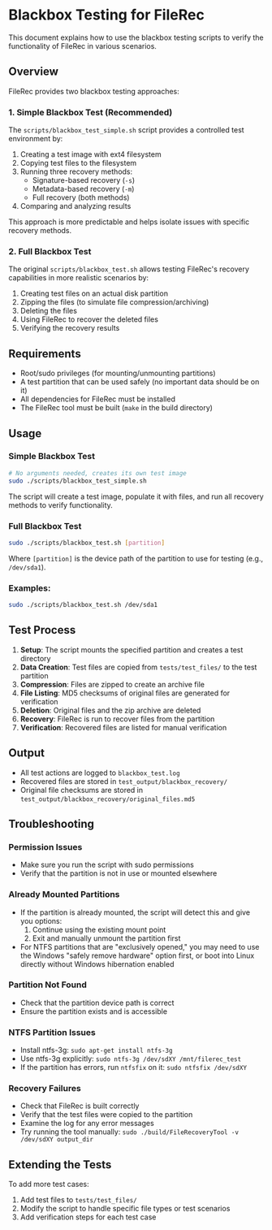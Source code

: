 # Blackbox Testing for FileRec

This document explains how to use the blackbox testing scripts to verify the functionality of FileRec in various scenarios.

## Overview

FileRec provides two blackbox testing approaches:

### 1. Simple Blackbox Test (Recommended)

The `scripts/blackbox_test_simple.sh` script provides a controlled test environment by:

1. Creating a test image with ext4 filesystem
2. Copying test files to the filesystem
3. Running three recovery methods:
   - Signature-based recovery (`-s`)
   - Metadata-based recovery (`-m`)
   - Full recovery (both methods)
4. Comparing and analyzing results

This approach is more predictable and helps isolate issues with specific recovery methods.

### 2. Full Blackbox Test

The original `scripts/blackbox_test.sh` allows testing FileRec's recovery capabilities in more realistic scenarios by:

1. Creating test files on an actual disk partition
2. Zipping the files (to simulate file compression/archiving)
3. Deleting the files
4. Using FileRec to recover the deleted files
5. Verifying the recovery results

## Requirements

- Root/sudo privileges (for mounting/unmounting partitions)
- A test partition that can be used safely (no important data should be on it)
- All dependencies for FileRec must be installed
- The FileRec tool must be built (`make` in the build directory)

## Usage

### Simple Blackbox Test

```bash
# No arguments needed, creates its own test image
sudo ./scripts/blackbox_test_simple.sh
```

The script will create a test image, populate it with files, and run all recovery methods to verify functionality.

### Full Blackbox Test

```bash
sudo ./scripts/blackbox_test.sh [partition]
```

Where `[partition]` is the device path of the partition to use for testing (e.g., `/dev/sda1`).

### Examples:

```bash
sudo ./scripts/blackbox_test.sh /dev/sda1
```

## Test Process

1. **Setup**: The script mounts the specified partition and creates a test directory
2. **Data Creation**: Test files are copied from `tests/test_files/` to the test partition
3. **Compression**: Files are zipped to create an archive file
4. **File Listing**: MD5 checksums of original files are generated for verification
5. **Deletion**: Original files and the zip archive are deleted
6. **Recovery**: FileRec is run to recover files from the partition
7. **Verification**: Recovered files are listed for manual verification

## Output

- All test actions are logged to `blackbox_test.log`
- Recovered files are stored in `test_output/blackbox_recovery/`
- Original file checksums are stored in `test_output/blackbox_recovery/original_files.md5`

## Troubleshooting

### Permission Issues
- Make sure you run the script with sudo permissions
- Verify that the partition is not in use or mounted elsewhere

### Already Mounted Partitions
- If the partition is already mounted, the script will detect this and give you options:
  1. Continue using the existing mount point
  2. Exit and manually unmount the partition first
- For NTFS partitions that are "exclusively opened," you may need to use the Windows "safely remove hardware" option first, or boot into Linux directly without Windows hibernation enabled

### Partition Not Found
- Check that the partition device path is correct
- Ensure the partition exists and is accessible

### NTFS Partition Issues
- Install ntfs-3g: `sudo apt-get install ntfs-3g`
- Use ntfs-3g explicitly: `sudo ntfs-3g /dev/sdXY /mnt/filerec_test`
- If the partition has errors, run `ntfsfix` on it: `sudo ntfsfix /dev/sdXY`

### Recovery Failures
- Check that FileRec is built correctly
- Verify that the test files were copied to the partition
- Examine the log for any error messages
- Try running the tool manually: `sudo ./build/FileRecoveryTool -v /dev/sdXY output_dir`

## Extending the Tests

To add more test cases:
1. Add test files to `tests/test_files/`
2. Modify the script to handle specific file types or test scenarios
3. Add verification steps for each test case
